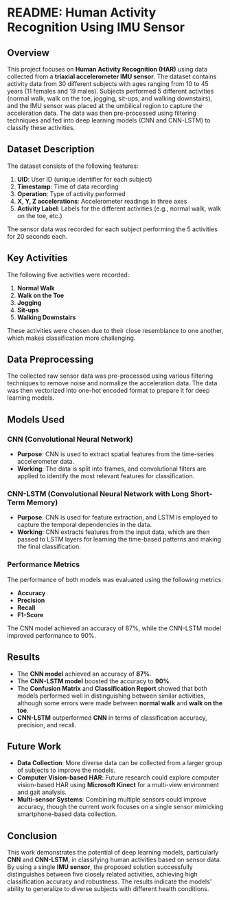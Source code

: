 # README: Human Activity Recognition Using IMU Sensor

## Overview

This project focuses on **Human Activity Recognition (HAR)** using data collected from a **triaxial accelerometer IMU sensor**. The dataset contains activity data from 30 different subjects with ages ranging from 10 to 45 years (11 females and 19 males). Subjects performed 5 different activities (normal walk, walk on the toe, jogging, sit-ups, and walking downstairs), and the IMU sensor was placed at the umbilical region to capture the acceleration data. The data was then pre-processed using filtering techniques and fed into deep learning models (CNN and CNN-LSTM) to classify these activities.

## Dataset Description

The dataset consists of the following features:

1. **UID**: User ID (unique identifier for each subject)
2. **Timestamp**: Time of data recording
3. **Operation**: Type of activity performed
4. **X, Y, Z accelerations**: Accelerometer readings in three axes
5. **Activity Label**: Labels for the different activities (e.g., normal walk, walk on the toe, etc.)

The sensor data was recorded for each subject performing the 5 activities for 20 seconds each.

## Key Activities

The following five activities were recorded:

1. **Normal Walk**
2. **Walk on the Toe**
3. **Jogging**
4. **Sit-ups**
5. **Walking Downstairs**

These activities were chosen due to their close resemblance to one another, which makes classification more challenging.

## Data Preprocessing

The collected raw sensor data was pre-processed using various filtering techniques to remove noise and normalize the acceleration data. The data was then vectorized into one-hot encoded format to prepare it for deep learning models.

## Models Used

### CNN (Convolutional Neural Network)

- **Purpose**: CNN is used to extract spatial features from the time-series accelerometer data.
- **Working**: The data is split into frames, and convolutional filters are applied to identify the most relevant features for classification.

### CNN-LSTM (Convolutional Neural Network with Long Short-Term Memory)

- **Purpose**: CNN is used for feature extraction, and LSTM is employed to capture the temporal dependencies in the data.
- **Working**: CNN extracts features from the input data, which are then passed to LSTM layers for learning the time-based patterns and making the final classification.

### Performance Metrics

The performance of both models was evaluated using the following metrics:
- **Accuracy**
- **Precision**
- **Recall**
- **F1-Score**

The CNN model achieved an accuracy of 87%, while the CNN-LSTM model improved performance to 90%.

## Results

- The **CNN model** achieved an accuracy of **87%**.
- The **CNN-LSTM model** boosted the accuracy to **90%**.
- The **Confusion Matrix** and **Classification Report** showed that both models performed well in distinguishing between similar activities, although some errors were made between **normal walk** and **walk on the toe**.
- **CNN-LSTM** outperformed **CNN** in terms of classification accuracy, precision, and recall.

## Future Work

- **Data Collection**: More diverse data can be collected from a larger group of subjects to improve the models.
- **Computer Vision-based HAR**: Future research could explore computer vision-based HAR using **Microsoft Kinect** for a multi-view environment and gait analysis.
- **Multi-sensor Systems**: Combining multiple sensors could improve accuracy, though the current work focuses on a single sensor mimicking smartphone-based data collection.

## Conclusion

This work demonstrates the potential of deep learning models, particularly **CNN** and **CNN-LSTM**, in classifying human activities based on sensor data. By using a single **IMU sensor**, the proposed solution successfully distinguishes between five closely related activities, achieving high classification accuracy and robustness. The results indicate the models' ability to generalize to diverse subjects with different health conditions.

